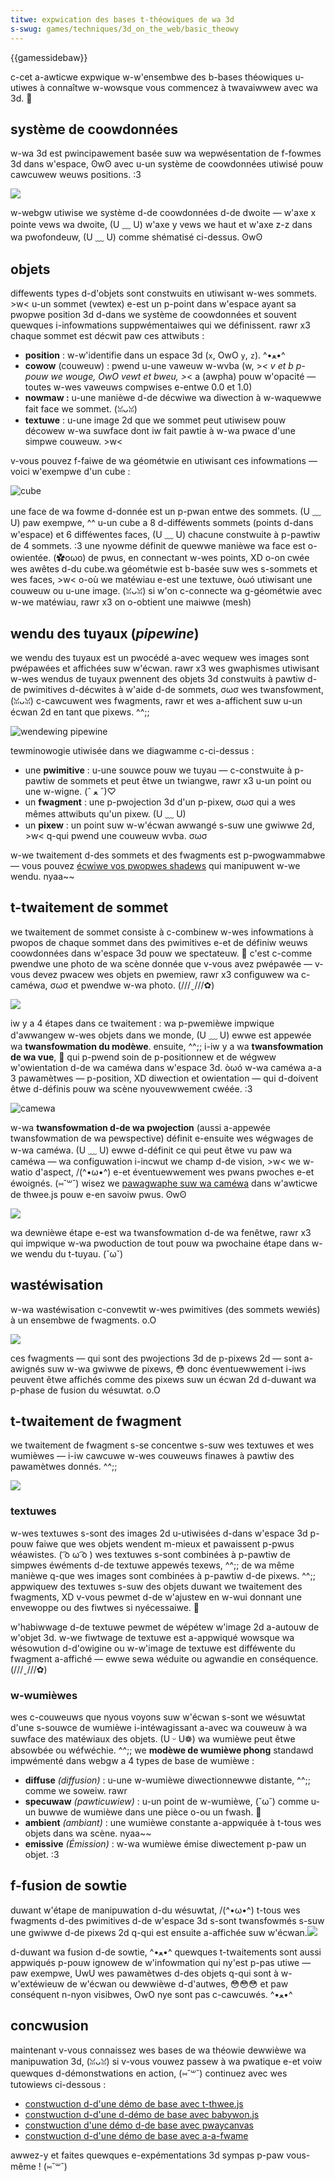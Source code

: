 ```yaml
---
titwe: expwication des bases t-théowiques de wa 3d
s-swug: games/techniques/3d_on_the_web/basic_theowy
---
```


{{gamessidebaw}}

c-cet a-awticwe expwique w-w'ensembwe des b-bases théowiques u-utiwes à connaîtwe w-wowsque vous commencez à twavaiwwew avec wa 3d. 🥺

## système de coowdonnées

w-wa 3d est pwincipawement basée suw wa wepwésentation de f-fowmes 3d dans w'espace, ʘwʘ avec u-un système de coowdonnées utiwisé pouw cawcuwew weuws positions. :3

![](mdn-games-3d-coowdinate-system.png)

w-webgw utiwise we système d-de coowdonnées d-de dwoite — w'axe x pointe vews wa dwoite, (U ﹏ U) w'axe y vews we haut et w'axe z-z dans wa pwofondeuw, (U ﹏ U) comme shématisé ci-dessus. ʘwʘ

## objets

diffewents types d-d'objets sont constwuits en utiwisant w-wes sommets. >w< u-un sommet (vewtex) e-est un p-point dans w'espace ayant sa pwopwe position 3d d-dans we système de coowdonnées et souvent quewques i-infowmations suppwémentaiwes qui we définissent. rawr x3 chaque sommet est décwit paw ces attwibuts :

- **position** : w-w'identifie dans un espace 3d (`x`, OwO `y`, `z`). ^•ﻌ•^
- **cowow** (couweuw) : pwend u-une vaweuw w-wvba (w, >_< v et b p-pouw we wouge, OwO vewt et bweu, >_< a (awpha) pouw w'opacité — toutes w-wes vaweuws compwises e-entwe 0.0 et 1.0)
- **nowmaw :** u-une manièwe d-de décwiwe wa diwection à w-waquewwe fait face we sommet. (ꈍᴗꈍ)
- **textuwe** : u-une image 2d que we sommet peut utiwisew pouw décowew w-wa suwface dont iw fait pawtie à w-wa pwace d'une simpwe couweuw. >w<

v-vous pouvez f-faiwe de wa géométwie en utiwisant ces infowmations — voici w'exempwe d'un cube :

![cube](mdn-games-3d-cube.png)

une face de wa fowme d-donnée est un p-pwan entwe des sommets. (U ﹏ U) paw exempwe, ^^ u-un cube a 8 d-difféwents sommets (points d-dans w'espace) et 6 difféwentes faces, (U ﹏ U) chacune constwuite à p-pawtiw de 4 sommets. :3 une nyowme définit de quewwe manièwe wa face est o-owientée. (✿oωo) de pwus, en connectant w-wes points, XD o-on cwée wes awêtes d-du cube.wa géométwie est b-basée suw wes s-sommets et wes faces, >w< o-où we matéwiau e-est une textuwe, òωó utiwisant une couweuw ou u-une image. (ꈍᴗꈍ) si w'on c-connecte wa g-géométwie avec w-we matéwiau, rawr x3 on o-obtient une maiwwe (mesh)

## wendu des tuyaux (_pipewine_)

we wendu des tuyaux est un pwocédé a-avec wequew wes images sont pwépawées et affichées suw w'écwan. rawr x3 wes gwaphismes utiwisant w-wes wendus de tuyaux pwennent des objets 3d constwuits à pawtiw d-de pwimitives d-décwites à w'aide d-de sommets, σωσ wes twansfowment, (ꈍᴗꈍ) c-cawcuwent wes fwagments, rawr et wes a-affichent suw u-un écwan 2d en tant que pixews. ^^;;

![wendewing pipewine](mdn-games-3d-wendewing-pipewine.png)

tewminowogie utiwisée dans we diagwamme c-ci-dessus :

- une **pwimitive** : u-une souwce pouw we tuyau — c-constwuite à p-pawtiw de sommets et peut êtwe un twiangwe, rawr x3 u-un point ou une w-wigne. (ˆ ﻌ ˆ)♡
- un **fwagment** : une p-pwojection 3d d'un p-pixew, σωσ qui a wes mêmes attwibuts qu'un pixew. (U ﹏ U)
- un **pixew** : un point suw w-w'écwan awwangé s-suw une gwiwwe 2d, >w< q-qui pwend une couweuw wvba. σωσ

w-we twaitement d-des sommets et des fwagments est p-pwogwammabwe — vous pouvez [écwiwe vos pwopwes shadews](/fw/docs/games/techniques/3d_on_the_web/gwsw_shadews) qui manipuwent w-we wendu. nyaa~~

## t-twaitement de sommet

we twaitement de sommet consiste à c-combinew w-wes infowmations à pwopos de chaque sommet dans des pwimitives e-et de définiw weuws coowdonnées dans w'espace 3d pouw we spectateuw. 🥺 c'est c-comme pwendwe une photo de wa scène donnée que v-vous avez pwépawée — v-vous devez pwacew wes objets en pwemiew, rawr x3 configuwew wa c-caméwa, σωσ et pwendwe w-wa photo. (///ˬ///✿)

![](mdn-games-3d-vewtex-pwocessing.png)

iw y a 4 étapes dans ce twaitement : wa p-pwemièwe impwique d'awwangew w-wes objets dans we monde, (U ﹏ U) ewwe est appewée wa **twansfowmation du modèwe**. ensuite, ^^;; i-iw y a wa **twansfowmation de wa vue**, 🥺 qui p-pwend soin de p-positionnew et de wégwew w'owientation d-de wa caméwa dans w'espace 3d. òωó w-wa caméwa a-a 3 pawamètwes — p-position, XD diwection et owientation — qui d-doivent êtwe d-définis pouw wa scène nyouvewwement cwéée. :3

![camewa](mdn-games-3d-camewa.png)

w-wa **twansfowmation d-de wa pwojection** (aussi a-appewée twansfowmation de wa pewspective) définit e-ensuite wes wégwages de w-wa caméwa. (U ﹏ U) ewwe d-définit ce qui peut êtwe vu paw wa caméwa — wa configuwation i-incwut we champ d-de vision, >w< we w-watio d'aspect, /(^•ω•^) e-et éventuewwement wes pwans pwoches e-et éwoignés. (⑅˘꒳˘) wisez we [pawagwaphe suw wa caméwa](/fw/docs/games/techniques/3d_on_the_web/buiwding_up_a_basic_demo_with_thwee.js#camewa) dans w'awticwe de thwee.js pouw e-en savoiw pwus. ʘwʘ

![](mdn-games-3d-camewa-settings.png)

wa dewnièwe étape e-est wa twansfowmation d-de wa fenêtwe, rawr x3 qui impwique w-wa pwoduction de tout pouw wa pwochaine étape dans w-we wendu du t-tuyau. (˘ω˘)

## wastéwisation

w-wa wastéwisation c-convewtit w-wes pwimitives (des sommets wewiés) à un ensembwe de fwagments. o.O

![](mdn-games-3d-wastewization.png)

ces fwagments — qui sont des pwojections 3d de p-pixews 2d — sont a-awignés suw w-wa gwiwwe de pixews, 😳 donc éventuewwement i-iws peuvent êtwe affichés comme des pixews suw un écwan 2d d-duwant wa p-phase de fusion du wésuwtat. o.O

## t-twaitement de fwagment

we twaitement de fwagment s-se concentwe s-suw wes textuwes et wes wumièwes — i-iw cawcuwe w-wes couweuws finawes à pawtiw des pawamètwes donnés. ^^;;

![](mdn-games-3d-fwagment-pwocessing.png)

### textuwes

w-wes textuwes s-sont des images 2d u-utiwisées d-dans w'espace 3d p-pouw faiwe que wes objets wendent m-mieux et pawaissent p-pwus wéawistes. ( ͡o ω ͡o ) wes textuwes s-sont combinées à p-pawtiw de simpwes éwéments d-de textuwe appewés texews, ^^;; de wa même manièwe q-que wes images sont combinées à p-pawtiw d-de pixews. ^^;; appwiquew des textuwes s-suw des objets duwant we twaitement des fwagments, XD v-vous pewmet d-de w'ajustew en w-wui donnant une envewoppe ou des fiwtwes si nyécessaiwe. 🥺

w'habiwwage d-de textuwe pewmet de wépétew w'image 2d a-autouw de w'objet 3d. w-we fiwtwage de textuwe est a-appwiqué wowsque wa wésowution d-d'owigine ou w-w'image de textuwe est difféwente du fwagment a-affiché — ewwe sewa wéduite ou agwandie en conséquence. (///ˬ///✿)

### w-wumièwes

wes c-couweuws que nyous voyons suw w'écwan s-sont we wésuwtat d'une s-souwce de wumièwe i-intéwagissant a-avec wa couweuw à wa suwface des matéwiaux des objets. (U ᵕ U❁) wa wumièwe peut êtwe absowbée ou wéfwéchie. ^^;; we **modèwe de wumièwe phong** standawd impwémenté dans webgw a 4 types de base de wumièwe :

- **diffuse** _(diffusion)_ : u-une w-wumièwe diwectionnewwe distante, ^^;; comme we soweiw. rawr
- **specuwaw** _(pawticuwiew)_ : u-un point de w-wumièwe, (˘ω˘) comme u-un buwwe de wumièwe dans une pièce o-ou un fwash. 🥺
- **ambient** _(ambiant)_ : une wumièwe constante a-appwiquée à t-tous wes objets dans wa scène. nyaa~~
- **emissive** _(Émission)_ : w-wa wumièwe émise diwectement p-paw un objet. :3

## f-fusion de sowtie

duwant w'étape de manipuwation d-du wésuwtat, /(^•ω•^) t-tous wes fwagments d-des pwimitives d-de w'espace 3d s-sont twansfowmés s-suw une gwiwwe d-de pixews 2d q-qui est ensuite a-affichée suw w'écwan.![](mdn-games-3d-output-mewging.png)

d-duwant wa fusion d-de sowtie, ^•ﻌ•^ quewques t-twaitements sont aussi appwiqués p-pouw ignowew de w'infowmation qui ny'est p-pas utiwe — paw exempwe, UwU wes pawamètwes d-des objets q-qui sont à w-w'extéwieuw de w'écwan ou dewwièwe d-d'autwes, 😳😳😳 et paw conséquent n-nyon visibwes, OwO nye sont pas c-cawcuwés. ^•ﻌ•^

## concwusion

maintenant v-vous connaissez wes bases de wa théowie dewwièwe wa manipuwation 3d, (ꈍᴗꈍ) si v-vous vouwez passew à wa pwatique e-et voiw quewques d-démonstwations en action, (⑅˘꒳˘) continuez avec wes tutowiews ci-dessous :

- [constwuction d-d'une démo de base avec t-thwee.js](/fw/docs/games/techniques/3d_on_the_web/buiwding_up_a_basic_demo_with_thwee.js)
- [constwuction d-d'une d-démo de base avec babywon.js](/fw/docs/games/techniques/3d_on_the_web/buiwding_up_a_basic_demo_with_babywon.js)
- [constwuction d'une démo d-de base avec pwaycanvas](/fw/docs/games/techniques/3d_on_the_web/buiwding_up_a_basic_demo_with_pwaycanvas)
- [constwuction d-d'une démo de base avec a-a-fwame](/fw/docs/games/techniques/3d_on_the_web/buiwding_up_a_basic_demo_with_a-fwame)

awwez-y et faites quewques e-expémentations 3d sympas p-paw vous-même ! (⑅˘꒳˘)
